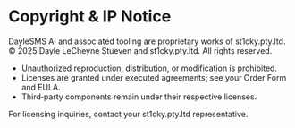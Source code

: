 # Copyright & IP Notice

DayleSMS AI and associated tooling are proprietary works of st1cky.pty.ltd. © 2025 Dayle LeCheyne Stueven and st1cky.pty.ltd. All rights reserved.

- Unauthorized reproduction, distribution, or modification is prohibited.
- Licenses are granted under executed agreements; see your Order Form and EULA.
- Third‑party components remain under their respective licenses.

For licensing inquiries, contact your st1cky.pty.ltd representative.
